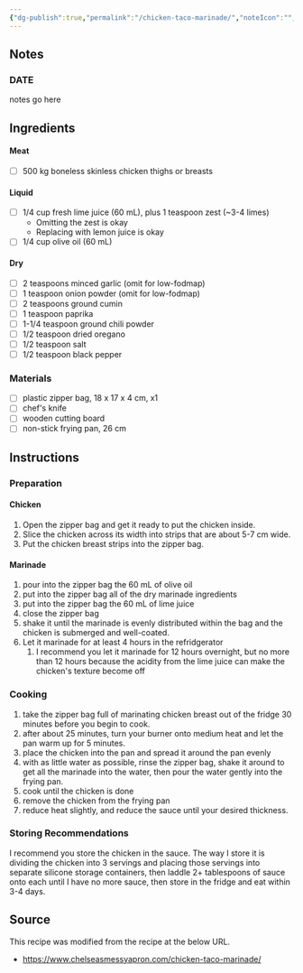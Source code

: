 ```yaml
---
{"dg-publish":true,"permalink":"/chicken-taco-marinade/","noteIcon":"","created":"2025-08-24T07:23:52.000+09:00","updated":"2025-09-04T18:53:53.278+09:00"}
---
```


## Notes
### DATE
notes go here
## Ingredients
#### Meat
- [ ] 500 kg boneless skinless chicken thighs or breasts
#### Liquid
- [ ] 1/4 cup fresh lime juice (60 mL), plus 1 teaspoon zest (~3-4 limes)
	- Omitting the zest is okay
	- Replacing with lemon juice is okay
- [ ] 1/4 cup olive oil (60 mL)
#### Dry
- [ ] 2 teaspoons minced garlic (omit for low-fodmap)
- [ ] 1 teaspoon onion powder (omit for low-fodmap)
- [ ] 2 teaspoons ground cumin
- [ ] 1 teaspoon paprika
- [ ] 1-1/4 teaspoon ground chili powder
- [ ] 1/2 teaspoon dried oregano
- [ ] 1/2 teaspoon salt
- [ ] 1/2 teaspoon black pepper
### Materials
- [ ] plastic zipper bag, 18 x 17 x 4 cm, x1
- [ ] chef's knife
- [ ] wooden cutting board
- [ ] non-stick frying pan, 26 cm
## Instructions

### Preparation
#### Chicken
1. Open the zipper bag and get it ready to put the chicken inside.
2. Slice the chicken across its width into strips that are about 5-7 cm wide.
3. Put the chicken breast strips into the zipper bag.
#### Marinade
1. pour into the zipper bag the 60 mL of olive oil
2. put into the zipper bag all of the dry marinade ingredients
3. put into the zipper bag the 60 mL of lime juice
4. close the zipper bag
5. shake it until the marinade is evenly distributed within the bag and the chicken is submerged and well-coated.
6. Let it marinade for at least 4 hours in the refridgerator
	1. I recommend you let it marinade for 12 hours overnight, but no more than 12 hours because the acidity from the lime juice can make the chicken's texture become off
### Cooking
1. take the zipper bag full of marinating chicken breast out of the fridge 30 minutes before you begin to cook.
2. after about 25 minutes, turn your burner onto medium heat and let the pan warm up for 5 minutes.
3. place the chicken into the pan and spread it around the pan evenly
4. with as little water as possible, rinse the zipper bag, shake it around to get all the marinade into the water, then pour the water gently into the frying pan.
5. cook until the chicken is done
6. remove the chicken from the frying pan
7. reduce heat slightly, and reduce the sauce until your desired thickness.
### Storing Recommendations
I recommend you store the chicken in the sauce. The way I store it is dividing the chicken into 3 servings and placing those servings into separate silicone storage containers, then laddle 2+ tablespoons of sauce onto each until I have no more sauce, then store in the fridge and eat within 3-4 days.
## Source
This recipe was modified from the recipe at the below URL.
- https://www.chelseasmessyapron.com/chicken-taco-marinade/